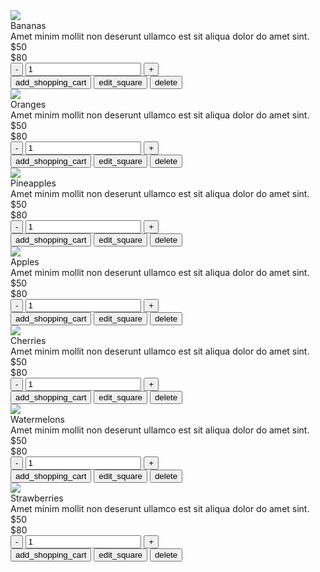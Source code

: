 <div class="card">
            <img
              src="https://images.unsplash.com/photo-1603833665858-e61d17a86224?q=80&w=1854&auto=format&fit=crop&ixlib=rb-4.0.3&ixid=M3wxMjA3fDB8MHxwaG90by1wYWdlfHx8fGVufDB8fHx8fA%3D%3D"
            />
            <div class="name">Bananas</div>
            <div class="description">
              Amet minim mollit non deserunt ullamco est sit aliqua dolor do
              amet sint.
            </div>
            <div class="price">$50</div>
            <div class="discount">$80</div>
            <div class="cardButtom">
              <div class="quantity">
                <button>-</button>
                <input type="text" value="1" />
                <button>+</button>
              </div>
              <button class="addToCartBtn">
                <span class="material-symbols-rounded">
                  add_shopping_cart
                </span>
              </button>
              <button class="updateBtn crudBtn">
                <span class="material-symbols-rounded"> edit_square </span>
              </button>
              <button class="delete crudBtn">
                <span class="material-symbols-rounded"> delete </span>
              </button>
            </div>
          </div>
          <div class="card">
            <img
              src="https://images.unsplash.com/photo-1543076659-9380cdf10613?q=80&w=1887&auto=format&fit=crop&ixlib=rb-4.0.3&ixid=M3wxMjA3fDB8MHxwaG90by1wYWdlfHx8fGVufDB8fHx8fA%3D%3D"
            />
            <div class="name">Oranges</div>
            <div class="description">
              Amet minim mollit non deserunt ullamco est sit aliqua dolor do
              amet sint.
            </div>
            <div class="price">$50</div>
            <div class="discount">$80</div>
            <div class="cardButtom">
              <div class="quantity">
                <button>-</button>
                <input type="text" value="1" />
                <button>+</button>
              </div>
              <button class="addToCartBtn">
                <span class="material-symbols-rounded">
                  add_shopping_cart
                </span>
              </button>
              <button class="updateBtn crudBtn">
                <span class="material-symbols-rounded"> edit_square </span>
              </button>
              <button class="delete crudBtn">
                <span class="material-symbols-rounded"> delete </span>
              </button>
            </div>
          </div>
          <div class="card">
            <img
              src="https://images.unsplash.com/photo-1587883012610-e3df17d41270?q=80&w=1887&auto=format&fit=crop&ixlib=rb-4.0.3&ixid=M3wxMjA3fDB8MHxwaG90by1wYWdlfHx8fGVufDB8fHx8fA%3D%3D"
            />
            <div class="name">Pineapples</div>
            <div class="description">
              Amet minim mollit non deserunt ullamco est sit aliqua dolor do
              amet sint.
            </div>
            <div class="price">$50</div>
            <div class="discount">$80</div>
            <div class="cardButtom">
              <div class="quantity">
                <button>-</button>
                <input type="text" value="1" />
                <button>+</button>
              </div>
              <button class="addToCartBtn">
                <span class="material-symbols-rounded">
                  add_shopping_cart
                </span>
              </button>
              <button class="updateBtn crudBtn">
                <span class="material-symbols-rounded"> edit_square </span>
              </button>
              <button class="delete crudBtn">
                <span class="material-symbols-rounded"> delete </span>
              </button>
            </div>
          </div>
          <div class="card">
            <img
              src="https://images.unsplash.com/photo-1570913149827-d2ac84ab3f9a?q=80&w=1770&auto=format&fit=crop&ixlib=rb-4.0.3&ixid=M3wxMjA3fDB8MHxwaG90by1wYWdlfHx8fGVufDB8fHx8fA%3D%3D"
            />
            <div class="name">Apples</div>
            <div class="description">
              Amet minim mollit non deserunt ullamco est sit aliqua dolor do
              amet sint.
            </div>
            <div class="price">$50</div>
            <div class="discount">$80</div>
            <div class="cardButtom">
              <div class="quantity">
                <button>-</button>
                <input type="text" value="1" />
                <button>+</button>
              </div>
              <button class="addToCartBtn">
                <span class="material-symbols-rounded">
                  add_shopping_cart
                </span>
              </button>
              <button class="updateBtn crudBtn">
                <span class="material-symbols-rounded"> edit_square </span>
              </button>
              <button class="delete crudBtn">
                <span class="material-symbols-rounded"> delete </span>
              </button>
            </div>
          </div>
          <div class="card">
            <img
              src="https://images.unsplash.com/photo-1559181567-c3190ca9959b?q=80&w=1964&auto=format&fit=crop&ixlib=rb-4.0.3&ixid=M3wxMjA3fDB8MHxwaG90by1wYWdlfHx8fGVufDB8fHx8fA%3D%3D"
            />
            <div class="name">Cherries</div>
            <div class="description">
              Amet minim mollit non deserunt ullamco est sit aliqua dolor do
              amet sint.
            </div>
            <div class="price">$50</div>
            <div class="discount">$80</div>
            <div class="cardButtom">
              <div class="quantity">
                <button>-</button>
                <input type="text" value="1" />
                <button>+</button>
              </div>
              <button class="addToCartBtn">
                <span class="material-symbols-rounded">
                  add_shopping_cart
                </span>
              </button>
              <button class="updateBtn crudBtn">
                <span class="material-symbols-rounded"> edit_square </span>
              </button>
              <button class="delete crudBtn">
                <span class="material-symbols-rounded"> delete </span>
              </button>
            </div>
          </div>
          <div class="card">
            <img
              src="https://images.unsplash.com/photo-1577003811926-53b288a6e5d0?q=80&w=1770&auto=format&fit=crop&ixlib=rb-4.0.3&ixid=M3wxMjA3fDB8MHxwaG90by1wYWdlfHx8fGVufDB8fHx8fA%3D%3D"
            />
            <div class="name">Watermelons</div>
            <div class="description">
              Amet minim mollit non deserunt ullamco est sit aliqua dolor do
              amet sint.
            </div>
            <div class="price">$50</div>
            <div class="discount">$80</div>
            <div class="cardButtom">
              <div class="quantity">
                <button>-</button>
                <input type="text" value="1" />
                <button>+</button>
              </div>
              <button class="addToCartBtn">
                <span class="material-symbols-rounded">
                  add_shopping_cart
                </span>
              </button>
              <button class="updateBtn crudBtn">
                <span class="material-symbols-rounded"> edit_square </span>
              </button>
              <button class="delete crudBtn">
                <span class="material-symbols-rounded"> delete </span>
              </button>
            </div>
          </div>
          <div class="card">
            <img
              src="https://images.unsplash.com/photo-1587393855524-087f83d95bc9?q=80&w=1960&auto=format&fit=crop&ixlib=rb-4.0.3&ixid=M3wxMjA3fDB8MHxwaG90by1wYWdlfHx8fGVufDB8fHx8fA%3D%3D"
            />
            <div class="name">Strawberries</div>
            <div class="description">
              Amet minim mollit non deserunt ullamco est sit aliqua dolor do
              amet sint.
            </div>
            <div class="price">$50</div>
            <div class="discount">$80</div>
            <div class="cardButtom">
              <div class="quantity">
                <button>-</button>
                <input type="text" value="1" />
                <button>+</button>
              </div>
              <button class="addToCartBtn">
                <span class="material-symbols-rounded">
                  add_shopping_cart
                </span>
              </button>
              <button class="updateBtn crudBtn">
                <span class="material-symbols-rounded"> edit_square </span>
              </button>
              <button class="delete crudBtn">
                <span class="material-symbols-rounded"> delete </span>
              </button>
            </div>
          </div>
